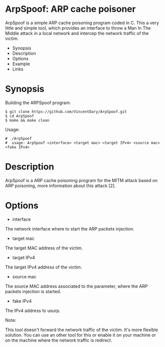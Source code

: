 # ArpSpoof: ARP cache poisoner

ArpSpoof is a simple ARP cache poisoning program coded in C. This a very little and simple tool, which provides an interface to throw a Man In The Middle attack in a local network and intercep the network traffic of the victim. 

- Synopsis
- Description
- Options
- Example
- Links

# Synopsis

Building the ARPSpoof program.

```
$ git clone https://github.com/VincentDary/ArpSpoof.git
$ cd ArpSpoof
$ make && make clean
```

Usage:

```
# ./ArpSpoof
#  usage: ArpSpoof <interface> <target mac> <target IPv4> <source mac> <fake IPv4>
```

# Description

ArpSpoof is a ARP cache poisoning program for the MITM attack based on ARP poisoning, more information about this attack [2].

# Options

- interface

The network interface where to start the ARP packets injection.


- target mac

The target MAC address of the victim.


- target IPv4

The target IPv4 address of the victim.


- source mac

The source MAC address associated to the <interface> parameter, where the ARP packets injection is started.


- fake IPv4

The IPv4 address to usurp.


Note:

This tool doesn't forward the network traffic of the victim. It's more flexible solution. You can use an other tool for this or enable it on your machine or on the machine where the network traffic is redirect. 

